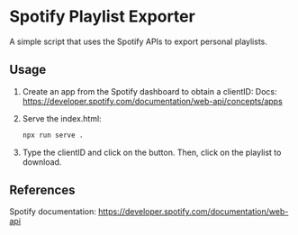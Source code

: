 # Spotify Playlist Exporter

A simple script that uses the Spotify APIs to export personal playlists.

## Usage

1. Create an app from the Spotify dashboard to obtain a clientID: Docs:
   https://developer.spotify.com/documentation/web-api/concepts/apps

2. Serve the index.html:
   ```sh
   npx run serve .
   ```
3. Type the clientID and click on the button. Then, click on the playlist to
   download.

## References

Spotify documentation: https://developer.spotify.com/documentation/web-api
